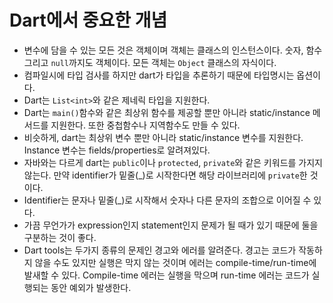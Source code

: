 # Dart에서 중요한 개념

* 변수에 담을 수 있는 모든 것은 객체이며 객체는 클래스의 인스턴스이다. 숫자, 함수 그리고 `null`까지도 객체이다. 모든 객체는 `Object` 클래스의 자식이다.
* 컴파일시에 타입 검사를 하지만 dart가 타입을 추론하기 때문에 타입명시는 옵션이다.
* Dart는 `List<int>`와 같은 제네릭 타입을 지원한다.
* Dart는 `main()`함수와 같은 최상위 함수를 제공할 뿐만 아니라 static/instance 메서드를 지원한다. 또한 중첩함수나 지역함수도 만들 수 있다.
* 비슷하게, dart는 최상위 변수 뿐만 아니라 static/instance 변수를 지원한다. Instance 변수는 fields/properties로 알려져있다.
* 자바와는 다르게 dart는 `public`이나 `protected`, `private`와 같은 키워드를 가지지 않는다. 만약 identifier가 밑줄(_)로 시작한다면 해당 라이브러리에 `private`한 것이다.
* Identifier는 문자나 밑줄(_)로 시작해서 숫자나 다른 문자의 조합으로 이어질 수 있다.
* 가끔 무언가가 expression인지 statement인지 문제가 될 때가 있기 때문에 둘을 구분하는 것이 좋다.
* Dart tools는 두가지 종류의 문제인 경고와 에러를 알려준다. 경고는 코드가 작동하지 않을 수도 있지만 실행은 막지 않는 것이며 에러는 compile-time/run-time에 발새할 수 있다. Compile-time 에러는 실행을 막으며 run-time 에러는 코드가 실행되는 동안 예외가 발생한다.